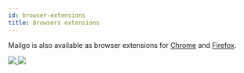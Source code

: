 ```yaml
---
id: browser-extensions
title: Browsers extensions
---
```


Mailgo is also available as browser extensions for [Chrome](/docs/chrome) and [Firefox](/docs/firefox).

<a target="_blank" href="https://chrome.google.com/webstore/detail/mailgo/kljnooagpdphdgjnmjhenkganebccejm">
<img src="/img/chrome.png" />
</a>

<a target="_blank" href="https://addons.mozilla.org/it/firefox/addon/mailgo/">
<img src="/img/firefox.png" />
</a>
